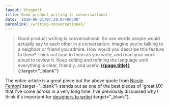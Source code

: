 ```yaml
---
layout: blogpost
title: Good product writing is conversational
date: '2018-06-21T07:39:07+00:00'
permalink: /writing-conversational/
---
```


>Good product writing is conversational. So use words people would actually say to each other in a conversation. Imagine you’re talking to a neighbor or friend you admire. How would you describe this feature to them? Think out loud to them as you write, and read your work aloud to review it. Keep editing and refining the language until everything is clear, friendly, and useful.**[{{page.title}}](https://medium.com/@jesseddy/tips-for-designers-to-become-better-copywriters-from-the-experts-part-1-cbd3720cbd88){:target="_blank"}**

The entire article is a great piece but the above quote from [Nicole Fenton](https://twitter.com/nicoleslaw?lang=en){:target="_blank"} stands out as one of the best pieces of 'great UX' that I've come across in a very long time. I've previously discussed why I think it's important for [designers to write](https://www.antonsten.com/designers-write/){:target="_blank"}.
